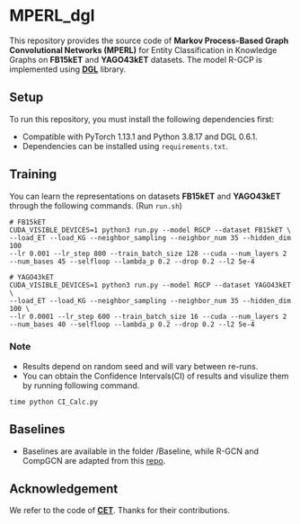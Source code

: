 # MPERL_dgl
This repository provides the source code of **Markov Process-Based Graph Convolutional Networks (MPERL)** for Entity Classification in Knowledge Graphs on **FB15kET** and **YAGO43kET** datasets. The model R-GCP is implemented using **[DGL](https://github.com/dmlc/dgl)** library.

## Setup
To run this repository, you must install the following dependencies first:
* Compatible with PyTorch 1.13.1 and Python 3.8.17 and DGL 0.6.1.
* Dependencies can be installed using `requirements.txt`.

## Training
You can learn the representations on datasets **FB15kET** and **YAGO43kET** through the following commands. (Run `run.sh`)
```shell
# FB15kET
CUDA_VISIBLE_DEVICES=1 python3 run.py --model RGCP --dataset FB15kET \
--load_ET --load_KG --neighbor_sampling --neighbor_num 35 --hidden_dim 100 
--lr 0.001 --lr_step 800 --train_batch_size 128 --cuda --num_layers 2 --num_bases 45 --selfloop --lambda_p 0.2 --drop 0.2 --l2 5e-4

# YAGO43kET
CUDA_VISIBLE_DEVICES=1 python3 run.py --model RGCP --dataset YAGO43kET \
--load_ET --load_KG --neighbor_sampling --neighbor_num 35 --hidden_dim 100 \
--lr 0.0001 --lr_step 600 --train_batch_size 16 --cuda --num_layers 2 --num_bases 40 --selfloop --lambda_p 0.2 --drop 0.2 --l2 5e-4
```
### Note
- Results depend on random seed and will vary between re-runs.
- You can obtain the Confidence Intervals(CI) of results and visulize them by running following command.
```
time python CI_Calc.py
```

## Baselines
- Baselines are available in the folder /Baseline, while R-GCN and CompGCN are adapted from this [repo](https://github.com/CCIIPLab/CET).

## Acknowledgement
We refer to the code of **[CET](https://github.com/CCIIPLab/CET)**. Thanks for their contributions.
